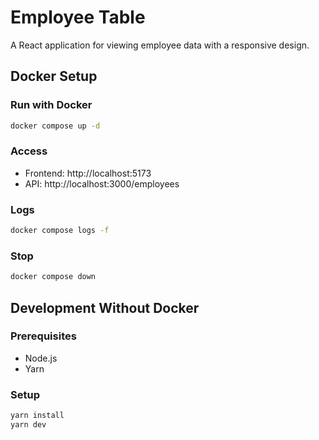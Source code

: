 # Employee Table

A React application for viewing employee data with a responsive design.

## Docker Setup

### Run with Docker

```bash
docker compose up -d
```

### Access

- Frontend: http://localhost:5173
- API: http://localhost:3000/employees

### Logs

```bash
docker compose logs -f
```

### Stop

```bash
docker compose down
```

## Development Without Docker

### Prerequisites

- Node.js
- Yarn

### Setup

```bash
yarn install
yarn dev
```
